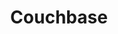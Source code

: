 ---
title: Couchbase
isOfficial: false
categories:
  - nosql-database
docs:
  - id: java
    url: https://java.testcontainers.org/modules/databases/couchbase/
    example: |
      ```java
      var couchbase = new CouchbaseContainer(DockerImageName.parse(
        "couchbase/server:community-7.0.2"
      ));
      couchbase.start();
      ```
  - id: go
    url: https://golang.testcontainers.org/modules/couchbase/
    example: |
      ```go
      container, err := couchbase.RunContainer(ctx,
        testcontainers.WithImage("couchbase/server:community-7.0.2"),
        couchbase.WithBucket(couchbase.NewBucket("bucketName")),
      )
      ```
  - id: dotnet
    url: https://www.nuget.org/packages/Testcontainers.Couchbase
    example: |
      ```csharp
      var couchbaseContainer = new CouchbaseBuilder()
        .WithImage("couchbase:community-7.0.2")
        .Build();
      await couchbaseContainer.StartAsync();
      ```
description: |
  Couchbase is an open-source, distributed, multi-model, document oriented, NoSQL database.
---